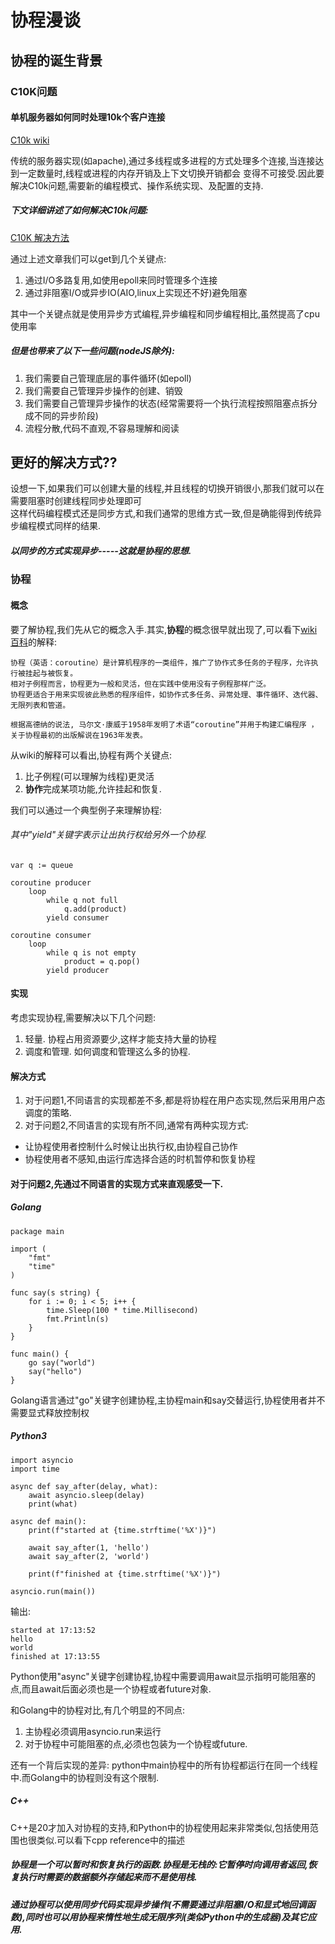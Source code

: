 # 协程漫谈

## 协程的诞生背景

### C10K问题

#### 单机服务器如何同时处理10k个客户连接
[C10k wiki](https://en.wikipedia.org/wiki/C10k_problem)

传统的服务器实现(如apache),通过多线程或多进程的方式处理多个连接,当连接达到一定数量时,线程或进程的内存开销及上下文切换开销都会
变得不可接受.因此要解决C10k问题,需要新的编程模式、操作系统实现、及配置的支持.  

##### 下文详细讲述了如何解决C10k问题:  
[C10K 解决方法](http://www.kegel.com/c10k.html)

通过上述文章我们可以get到几个关键点:

1. 通过I/O多路复用,如使用epoll来同时管理多个连接
2. 通过非阻塞I/O或异步IO(AIO,linux上实现还不好)避免阻塞

其中一个关键点就是使用异步方式编程,异步编程和同步编程相比,虽然提高了cpu使用率
##### 但是也带来了以下一些问题(nodeJS除外):

1. 我们需要自己管理底层的事件循环(如epoll)
2. 我们需要自己管理异步操作的创建、销毁
3. 我们需要自己管理异步操作的状态(经常需要将一个执行流程按照阻塞点拆分成不同的异步阶段)
4. 流程分散,代码不直观,不容易理解和阅读

## 更好的解决方式??

设想一下,如果我们可以创建大量的线程,并且线程的切换开销很小,那我们就可以在需要阻塞时创建线程同步处理即可  
这样代码编程模式还是同步方式,和我们通常的思维方式一致,但是确能得到传统异步编程模式同样的结果.  
##### 以同步的方式实现异步-----这就是协程的思想.

### 协程

#### 概念

要了解协程,我们先从它的概念入手.其实,**协程**的概念很早就出现了,可以看下[wiki百科](https://zh.wikipedia.org/wiki/%E5%8D%8F%E7%A8%8B)的解释:  

```doc
协程（英语：coroutine）是计算机程序的一类组件，推广了协作式多任务的子程序，允许执行被挂起与被恢复。
相对子例程而言，协程更为一般和灵活，但在实践中使用没有子例程那样广泛。
协程更适合于用来实现彼此熟悉的程序组件，如协作式多任务、异常处理、事件循环、迭代器、无限列表和管道。

根据高德纳的说法, 马尔文·康威于1958年发明了术语“coroutine”并用于构建汇编程序 ，关于协程最初的出版解说在1963年发表。
```

从wiki的解释可以看出,协程有两个关键点:  
1. 比子例程(可以理解为线程)更灵活
2. **协作**完成某项功能,允许挂起和恢复.

我们可以通过一个典型例子来理解协程:

###### 其中"yield"关键字表示让出执行权给另外一个协程.
```
var q := queue

coroutine producer
    loop
        while q not full
            q.add(product)
        yield consumer

coroutine consumer
    loop
        while q is not empty
            product = q.pop()
        yield producer
```

#### 实现

考虑实现协程,需要解决以下几个问题:
1. 轻量. 协程占用资源要少,这样才能支持大量的协程
2. 调度和管理. 如何调度和管理这么多的协程.

#### 解决方式

1. 对于问题1,不同语言的实现都差不多,都是将协程在用户态实现,然后采用用户态调度的策略.
2. 对于问题2,不同语言的实现有所不同,通常有两种实现方式:
+ 让协程使用者控制什么时候让出执行权,由协程自己协作
+ 协程使用者不感知,由运行库选择合适的时机暂停和恢复协程 

#### 对于问题2,先通过不同语言的实现方式来直观感受一下.

##### Golang

```Golang
package main

import (
	"fmt"
	"time"
)

func say(s string) {
	for i := 0; i < 5; i++ {
		time.Sleep(100 * time.Millisecond)
		fmt.Println(s)
	}
}

func main() {
	go say("world")
	say("hello")
}
```

Golang语言通过"go"关键字创建协程,主协程main和say交替运行,协程使用者并不需要显式释放控制权

##### Python3

```Python3
import asyncio
import time

async def say_after(delay, what):
    await asyncio.sleep(delay)
    print(what)

async def main():
    print(f"started at {time.strftime('%X')}")

    await say_after(1, 'hello')
    await say_after(2, 'world')

    print(f"finished at {time.strftime('%X')}")

asyncio.run(main())
```

输出:

```Shell
started at 17:13:52
hello
world
finished at 17:13:55
```

Python使用"async"关键字创建协程,协程中需要调用await显示指明可能阻塞的点,而且await后面必须也是一个协程或者future对象.

和Golang中的协程对比,有几个明显的不同点:
1. 主协程必须调用asyncio.run来运行
2. 对于协程中可能阻塞的点,必须也包装为一个协程或future.

还有一个背后实现的差异: python中main协程中的所有协程都运行在同一个线程中.而Golang中的协程则没有这个限制.

##### C++

C++是20才加入对协程的支持,和Python中的协程使用起来非常类似,包括使用范围也很类似.可以看下cpp reference中的描述

##### 协程是一个可以暂时和恢复执行的函数.协程是无栈的:它暂停时向调用者返回,恢复执行时需要的数据额外存储起来而不是使用栈.

##### 通过协程可以使用同步代码实现异步操作(不需要通过非阻塞I/O和显式地回调函数),同时也可以用协程来惰性地生成无限序列(类似Python中的生成器)及其它应用.